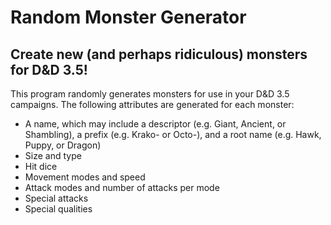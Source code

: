 # Random Monster Generator
## Create new (and perhaps ridiculous) monsters for D&D 3.5!
This program randomly generates monsters for use in your D&D 3.5 campaigns. The following attributes are generated for each monster:
+ A name, which may include a descriptor (e.g. Giant, Ancient, or Shambling), a prefix (e.g. Krako- or Octo-), and a root name (e.g. Hawk, Puppy, or Dragon)
+ Size and type
+ Hit dice
+ Movement modes and speed
+ Attack modes and number of attacks per mode
+ Special attacks
+ Special qualities